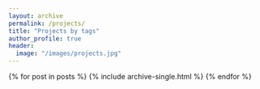 ```yaml
---
layout: archive
permalink: /projects/
title: "Projects by tags"
author_profile: true
header:
  image: "/images/projects.jpg"
---
```


{% for post in posts %}
  {% include archive-single.html %}
{% endfor %}

<!-- {% include group-by-array collection=site.posts field="tags" %}

{% for tag in group_names %}
  {% assign posts = group_items[forloop.index0] %}
  <h2 id="{{ tag | slugify }}" class="archive__subtitle">{{ tag }}</h2>
  {% for post in posts %}
    {% include archive-single.html %}
  {% endfor %}
{% endfor %} -->
